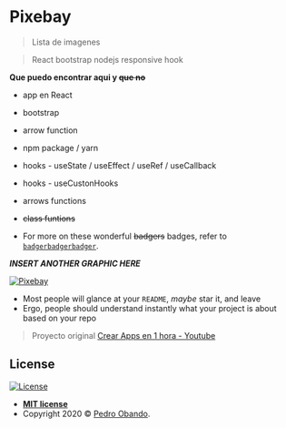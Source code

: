 # Pixebay

> Lista de imagenes

> React bootstrap nodejs responsive hook

**Que puedo encontrar aqui y ~~que no~~**

- app en React
- bootstrap
- arrow function
- npm package / yarn
- hooks - useState / useEffect / useRef / useCallback
- hooks - useCustonHooks
- arrows functions
- ~~class funtions~~

- For more on these wonderful ~~badgers~~ badges, refer to <a href="http://badges.github.io/badgerbadgerbadger/" target="_blank">`badgerbadgerbadger`</a>.

**_INSERT ANOTHER GRAPHIC HERE_**

[![Pixebay](https://photos.google.com/photo/AF1QipOwSTe5N6bQbR_Yiwtvk0ZHQahAoFJPcwoHw2zt)]()

- Most people will glance at your `README`, _maybe_ star it, and leave
- Ergo, people should understand instantly what your project is about based on your repo

> Proyecto original [Crear Apps en 1 hora - Youtube](https://www.youtube.com/watch?v=hScR513gvNo&t=3303s)

## License

[![License](http://img.shields.io/:license-mit-blue.svg?style=flat-square)](http://badges.mit-license.org)

- **[MIT license](http://opensource.org/licenses/mit-license.php)**
- Copyright 2020 © <a href="http://twitter.com/pedroobandox" target="_blank">Pedro Obando</a>.

